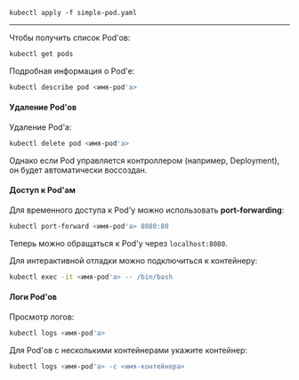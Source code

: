 ```shell
kubectl apply -f simple-pod.yaml
```

---

Чтобы получить список Pod'ов:

```bash
kubectl get pods
```

Подробная информация о Pod'е:

```bash
kubectl describe pod <имя-pod'а>
```

#### Удаление Pod'ов

Удаление Pod'а:

```bash
kubectl delete pod <имя-pod'а>
```

Однако если Pod управляется контроллером (например, Deployment), он будет автоматически воссоздан.

#### Доступ к Pod'ам

Для временного доступа к Pod'у можно использовать **port-forwarding**:

```bash
kubectl port-forward <имя-pod'а> 8080:80
```

Теперь можно обращаться к Pod'у через `localhost:8080`.

Для интерактивной отладки можно подключиться к контейнеру:

```bash
kubectl exec -it <имя-pod'а> -- /bin/bash
```

#### Логи Pod'ов

Просмотр логов:

```bash
kubectl logs <имя-pod'а>
```

Для Pod'ов с несколькими контейнерами укажите контейнер:

```bash
kubectl logs <имя-pod'а> -c <имя-контейнера>
```